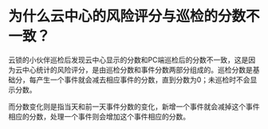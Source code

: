 # 为什么云中心的风险评分与巡检的分数不一致？

云锁的小伙伴巡检后发现云中心显示的分数和PC端巡检后的分数不一致，这是因为云中心统计的风险评分，是由巡检分数和事件分数两部分组成的。巡检分数是基础分，每产生一个事件就会减去相应事件的分数，直到分数为0；未巡检时不会显示分数。

而分数变化则是指当天和前一天事件分数的变化，新增一个事件就会减掉这个事件相应的分数，处理一个事件则会增加这个事件相应的分数。